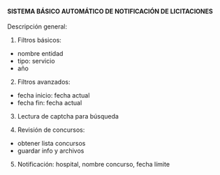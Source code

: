 #### SISTEMA BÁSICO AUTOMÁTICO DE NOTIFICACIÓN DE LICITACIONES

Descripción general:

1. Filtros básicos:
- nombre entidad
- tipo: servicio
- año

2. Filtros avanzados:
- fecha inicio: fecha actual
- fecha fin: fecha actual

3. Lectura de captcha para búsqueda

4. Revisión de concursos:
- obtener lista concursos
- guardar info y archivos
    
5. Notificación: hospital, nombre concurso, fecha límite
